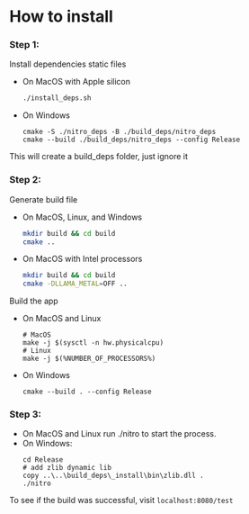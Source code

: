 # How to install

### Step 1:

Install dependencies static files
- On MacOS with Apple silicon
    ```zsh
    ./install_deps.sh
    ```
- On Windows
    ```
    cmake -S ./nitro_deps -B ./build_deps/nitro_deps
    cmake --build ./build_deps/nitro_deps --config Release
    ```
This will create a build_deps folder, just ignore it

### Step 2:

Generate build file
- On MacOS, Linux, and Windows

    ```zsh
    mkdir build && cd build
    cmake ..
    ```

- On MacOS with Intel processors
    ```zsh
    mkdir build && cd build
    cmake -DLLAMA_METAL=OFF .. 
    ```

Build the app
- On MacOS and Linux
    ```
    # MacOS
    make -j $(sysctl -n hw.physicalcpu)
    # Linux
    make -j $(%NUMBER_OF_PROCESSORS%)
    ```

- On Windows
    ```
    cmake --build . --config Release
    ```

### Step 3:
- On MacOS and Linux run ./nitro to start the process.
- On Windows:
    ```
    cd Release
    # add zlib dynamic lib
    copy ..\..\build_deps\_install\bin\zlib.dll .
    ./nitro
    ```

To see if the build was successful, visit `localhost:8080/test`
